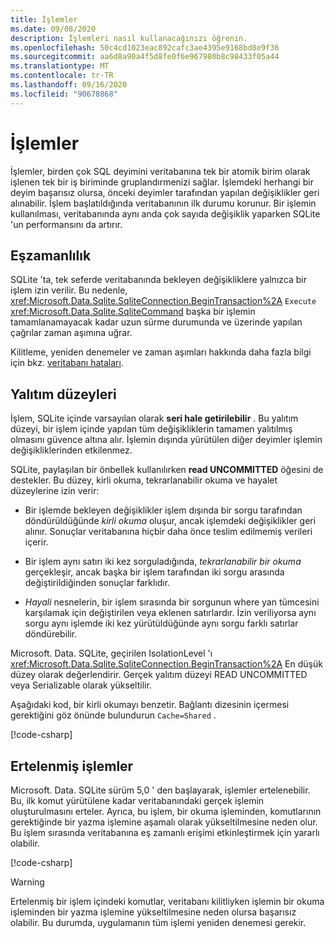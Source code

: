 ```yaml
---
title: İşlemler
ms.date: 09/08/2020
description: İşlemleri nasıl kullanacağınızı öğrenin.
ms.openlocfilehash: 50c4cd1023eac892cafc3ae4395e9168bd8e9f36
ms.sourcegitcommit: aa6d8a90a4f5d8fe0f6e967980b8c98433f05a44
ms.translationtype: MT
ms.contentlocale: tr-TR
ms.lasthandoff: 09/16/2020
ms.locfileid: "90678868"
---
```

# <a name="transactions"></a>İşlemler

İşlemler, birden çok SQL deyimini veritabanına tek bir atomik birim olarak işlenen tek bir iş biriminde gruplandırmenizi sağlar. İşlemdeki herhangi bir deyim başarısız olursa, önceki deyimler tarafından yapılan değişiklikler geri alınabilir. İşlem başlatıldığında veritabanının ilk durumu korunur. Bir işlemin kullanılması, veritabanında aynı anda çok sayıda değişiklik yaparken SQLite 'un performansını da artırır.

## <a name="concurrency"></a>Eşzamanlılık

SQLite 'ta, tek seferde veritabanında bekleyen değişikliklere yalnızca bir işlem izin verilir. Bu nedenle, <xref:Microsoft.Data.Sqlite.SqliteConnection.BeginTransaction%2A> `Execute` <xref:Microsoft.Data.Sqlite.SqliteCommand> başka bir işlemin tamamlanamayacak kadar uzun sürme durumunda ve üzerinde yapılan çağrılar zaman aşımına uğrar.

Kilitleme, yeniden denemeler ve zaman aşımları hakkında daha fazla bilgi için bkz. [veritabanı hataları](database-errors.md).

## <a name="isolation-levels"></a>Yalıtım düzeyleri

İşlem, SQLite içinde varsayılan olarak **seri hale getirilebilir** . Bu yalıtım düzeyi, bir işlem içinde yapılan tüm değişikliklerin tamamen yalıtılmış olmasını güvence altına alır. İşlemin dışında yürütülen diğer deyimler işlemin değişikliklerinden etkilenmez.

SQLite, paylaşılan bir önbellek kullanılırken **read UNCOMMITTED** öğesini de destekler. Bu düzey, kirli okuma, tekrarlanabilir okuma ve hayalet düzeylerine izin verir:

- Bir işlemde bekleyen değişiklikler işlem dışında bir sorgu tarafından döndürüldüğünde *kirli okuma* oluşur, ancak işlemdeki değişiklikler geri alınır. Sonuçlar veritabanına hiçbir daha önce teslim edilmemiş verileri içerir.

- Bir işlem aynı satırı iki kez sorguladığında, *tekrarlanabilir bir okuma* gerçekleşir, ancak başka bir işlem tarafından iki sorgu arasında değiştirildiğinden sonuçlar farklıdır.

- *Hayali* nesnelerin, bir işlem sırasında bir sorgunun where yan tümcesini karşılamak için değiştirilen veya eklenen satırlardır. İzin veriliyorsa aynı sorgu aynı işlemde iki kez yürütüldüğünde aynı sorgu farklı satırlar döndürebilir.

Microsoft. Data. SQLite, geçirilen IsolationLevel 'ı <xref:Microsoft.Data.Sqlite.SqliteConnection.BeginTransaction%2A> En düşük düzey olarak değerlendirir. Gerçek yalıtım düzeyi READ UNCOMMITTED veya Serializable olarak yükseltilir.

Aşağıdaki kod, bir kirli okumayı benzetir. Bağlantı dizesinin içermesi gerektiğini göz önünde bulundurun `Cache=Shared` .

[!code-csharp[](../../../../samples/snippets/standard/data/sqlite/DirtyReadSample/Program.cs?name=snippet_DirtyRead)]

## <a name="deferred-transactions"></a>Ertelenmiş işlemler

Microsoft. Data. SQLite sürüm 5,0 ' den başlayarak, işlemler ertelenebilir. Bu, ilk komut yürütülene kadar veritabanındaki gerçek işlemin oluşturulmasını erteler. Ayrıca, bu işlem, bir okuma işleminden, komutlarının gerektiğinde bir yazma işlemine aşamalı olarak yükseltilmesine neden olur. Bu işlem sırasında veritabanına eş zamanlı erişimi etkinleştirmek için yararlı olabilir.

[!code-csharp[](../../../../samples/snippets/standard/data/sqlite/DeferredTransactionSample/Program.cs?name=snippet_DeferredTransaction)]

> [!WARNING]
> Ertelenmiş bir işlem içindeki komutlar, veritabanı kilitliyken işlemin bir okuma işleminden bir yazma işlemine yükseltilmesine neden olursa başarısız olabilir. Bu durumda, uygulamanın tüm işlemi yeniden denemesi gerekir.
